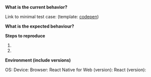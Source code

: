 <!--
React Native for Web is an implementation of React Native. If you have feature
requests, you should post them to https://productpains.com/product/react-native/.

GitHub issues should only be used for bugs or Web-specific features you believe
React Native requires.

Make sure to add ALL the information needed to understand the bug so that
someone can help. If the info is missing we'll add the 'needs more information'
label and close the issue until there is enough information.
-->

**What is the current behavior?**

Link to minimal test case: (template: [codepen](https://codepen.io/necolas/pen/PZzwBR?editors=0010))

**What is the expected behaviour?**

**Steps to reproduce**

1.
2.

**Environment (include versions)**

OS:
Device:
Browser:
React Native for Web (version):
React (version):

